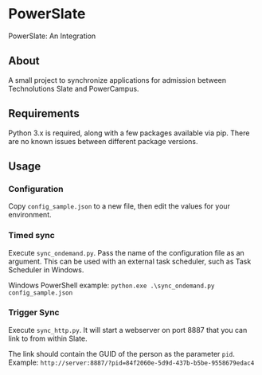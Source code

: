 # PowerSlate
PowerSlate: An Integration

## About
A small project to synchronize applications for admission between Technolutions Slate and PowerCampus.

## Requirements
Python 3.x is required, along with a few packages available via pip. There are no known issues between different package versions.

## Usage
### Configuration
Copy `config_sample.json` to a new file, then edit the values for your environment.

### Timed sync
Execute `sync_ondemand.py`. Pass the name of the configuration file as an argument. This can be used with an external task scheduler, such as Task Scheduler in Windows.

Windows PowerShell example: `python.exe .\sync_ondemand.py config_sample.json`

### Trigger Sync
Execute `sync_http.py`. It will start a webserver on port 8887 that you can link to from within Slate.

The link should contain the GUID of the person as the parameter `pid`. Example: `http://server:8887/?pid=84f2060e-5d9d-437b-b5be-9558679edac4`
